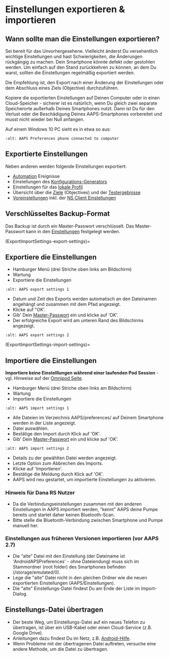 # Einstellungen exportieren & importieren

## Wann sollte man die Einstellungen exportieren?

Sei bereit für das Unvorhergesehene. Vielleicht änderst Du versehentlich wichtige Einstellungen und hast Schwierigkeiten, die Änderungen rückgängig zu machen. Dein Smartphone könnte defekt oder gestohlen werden. Um einfach auf den Stand zurückkehren zu können, an dem Du warst, sollten die Einstellungen regelmäßig exportiert werden.

Die Empfehlung ist, den Export nach einer Änderung der Einstellungen oder dem Abschluss eines Ziels (Objective) durchzuführen.

Kopiere die exportierten Einstellungen auf Deinen Computer oder in einen Cloud-Speicher - sicherer ist es natürlich, wenn Du gleich zwei separate Speicherorte außerhalb Deines Smartphones nutzt. Dann ist Du für den Verlust oder die Beschädigung Deines AAPS-Smartphones vorbereitet und musst nicht wieder bei Null anfangen.

Auf einem Windows 10 PC sieht es in etwa so aus:

```{image} ../images/AAPS_ExImportSettingsWin.png
:alt: AAPS Preferences phone connected to computer
```

## Exportierte Einstellungen

Neben anderen werden folgende Einstellungen exportiert:

- [Automation](../Usage/Automation.md) Ereignisse
- Einstellungen des [Konfigurations-Generators](../Configuration/Config-Builder.md)
- Einstellungen für das [lokale Profil](Config-Builder-local-profile)
- Übersicht über die [Ziele](../Usage/Objectives.md) (Objectives) und der [Testergebnisse](Objectives-objective-3-prove-your-knowledge)
- [Voreinstellungen](../Configuration/Preferences.md) inkl. der [NS Client Einstellungen](Preferences-nsclient)

## Verschlüsseltes Backup-Format

Das Backup ist durch ein Master-Passwort verschlüsselt. Das Master-Passwort kann in den [Einstellungen](Preferences-master-password) festgelegt werden.

(ExportImportSettings-export-settings)=
## Exportiere die Einstellungen

- Hamburger Menü (drei Striche oben links am Bildschirm)
- Wartung
- Exportiere die Einstellungen

```{image} ../images/AAPS_ExportSettings1.png
:alt: AAPS export settings 1
```

- Datum und Zeit des Exports werden automatisch an den Dateinamen angehängt und zusammen mit dem Pfad angezeigt.
- Klicke auf "OK'.
- Gib' Dein [Master-Passwort](Preferences-master-password) ein und klicke auf 'OK'.
- Der erfolgreiche Export wird am unteren Rand des Bildschirms angezeigt.

```{image} ../images/AAPS_ExportSettings2.png
:alt: AAPS export settings 2
```

(ExportImportSettings-import-settings)=
## Importiere die Einstellungen

**Importiere keine Einstelllungen während einer laufenden Pod Session** - vgl. Hinweise auf der [Omnipod Seite](OmnipodEros-import-settings-from-previous-aaps).

- Hamburger Menü (drei Striche oben links am Bildschirm)
- Wartung
- Importiere die Einstellungen

```{image} ../images/AAPS_ImportSettings1.png
:alt: AAPS import settings 1
```

- Alle Dateien im Verzeichnis AAPS/preferences/ auf Deinem Smartphone werden in der Liste angezeigt.
- Datei auswählen.
- Bestätige den Import durch Klick auf 'OK'.
- Gib' Dein [Master-Passwort](Preferences-master-password) ein und klicke auf 'OK'.

```{image} ../images/AAPS_ImportSettings2.png
:alt: AAPS import settings 2
```

- Details zu der gewählten Datei werden angezeigt.
- Letzte Option zum Abbrechen des Imports.
- Klicke auf 'Importieren'.
- Bestätige die Meldung durch Klick auf 'OK'.
- AAPS wird neu gestartet, um importierte Einstellungen zu aktivieren.

### Hinweis für Dana RS Nutzer

- Da die Verbindungseinstellungen zusammen mit den anderen Einstellungen in AAPS importiert werden, "kennt" AAPS deine Pumpe bereits und startet daher keinen Bluetooth-Scan.
- Bitte stelle die Bluetooth-Verbindung zwischen Smartphone und Pumpe manuell her.

### Einstellungen aus früheren Versionen importieren (vor AAPS 2.7)

- Die “alte” Datei mit den Einstellung (der Dateiname ist 'AndroidAPSPreferences' - ohne Dateiendung) muss sich im Stammordner (root folder) des Smartphones befinden (/storage/emulated/0).
- Lege die "alte" Datei nicht in den gleichen Ordner wie die neuen exportierten Einstellungen (AAPS/Einstellungen).
- Die "alte" Einstellungs-Datei findest Du am Ende der Liste im Import-Dialog.

## Einstellungs-Datei übertragen

- Der beste Weg, um Einstellungs-Datei auf ein neues Telefon zu übertragen, ist über ein USB-Kabel oder einen Cloud-Service (z.B. Google Drive).
- Anleitungen dazu findest Du im Netz, z.B. [Android-Hilfe](https://support.google.com/android/answer/9064445?hl=en).
- Wenn Probleme mit der übertragenen Datei auftreten, versuche eine andere Methode, um die Datei zu übertragen.
